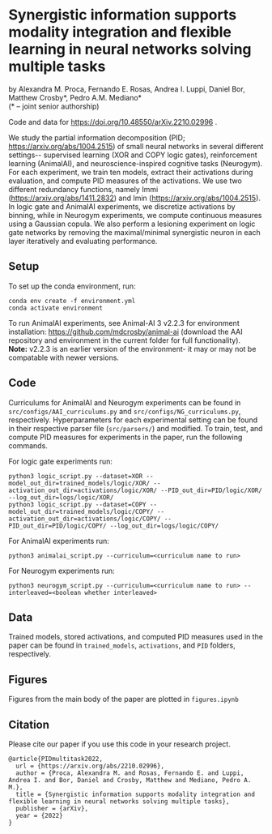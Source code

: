 # Synergistic information supports modality integration and flexible learning in neural networks solving multiple tasks 

by Alexandra M. Proca, Fernando E. Rosas, Andrea I. Luppi, Daniel Bor, Matthew Crosby*, Pedro A.M. Mediano*<br/>
(* – joint senior authorship)

Code and data for https://doi.org/10.48550/arXiv.2210.02996 .

We study the partial information decomposition (PID; https://arxiv.org/abs/1004.2515) of small neural networks in several different settings-- supervised learning (XOR and COPY logic gates), reinforcement learning (AnimalAI), and neuroscience-inspired cognitive tasks (Neurogym). For each experiment, we train ten models, extract their activations during evaluation, and compute PID measures of the activations. We use two different redundancy functions, namely Immi (https://arxiv.org/abs/1411.2832) and Imin (https://arxiv.org/abs/1004.2515). In logic gate and AnimalAI experiments, we discretize activations by binning, while in Neurogym experiments, we compute continuous measures using a Gaussian copula. We also perform a lesioning experiment on logic gate networks by removing the maximal/minimal synergistic neuron in each layer iteratively and evaluating performance.


## Setup
To set up the conda environment, run:
```
conda env create -f environment.yml
conda activate environment
```
To run AnimalAI experiments, see Animal-AI 3 v2.2.3 for environment installation: https://github.com/mdcrosby/animal-ai (download the AAI repository and environment in the current folder for full functionality).<br/>
<b>Note:</b> v2.2.3 is an earlier version of the environment- it may or may not be compatable with newer versions.


## Code

Curriculums for AnimalAI and Neurogym experiments can be found in ```src/configs/AAI_curriculums.py``` and ```src/configs/NG_curriculums.py```, respectively. Hyperparameters for each experimental setting can be found in their respective parser file (```src/parsers/```) and modified. To train, test, and compute PID measures for experiments in the paper, run the following commands. <br/>

For logic gate experiments run:
```train
python3 logic_script.py --dataset=XOR --model_out_dir=trained_models/logic/XOR/ --activation_out_dir=activations/logic/XOR/ --PID_out_dir=PID/logic/XOR/ --log_out_dir=logs/logic/XOR/
python3 logic_script.py --dataset=COPY --model_out_dir=trained_models/logic/COPY/ --activation_out_dir=activations/logic/COPY/ --PID_out_dir=PID/logic/COPY/ --log_out_dir=logs/logic/COPY/
```

For AnimalAI experiments run:
```train
python3 animalai_script.py --curriculum=<curriculum name to run>
```

For Neurogym experiments run:
```train
python3 neurogym_script.py --curriculum=<curriculum name to run> --interleaved=<boolean whether interleaved>
```

## Data
Trained models, stored activations, and computed PID measures used in the paper can be found in ```trained_models```, ```activations```, and ```PID``` folders, respectively.

## Figures
Figures from the main body of the paper are plotted in ```figures.ipynb```


## Citation
Please cite our paper if you use this code in your research project.

```
@article{PIDmultitask2022,
  url = {https://arxiv.org/abs/2210.02996},
  author = {Proca, Alexandra M. and Rosas, Fernando E. and Luppi, Andrea I. and Bor, Daniel and Crosby, Matthew and Mediano, Pedro A. M.},
  title = {Synergistic information supports modality integration and flexible learning in neural networks solving multiple tasks},
  publisher = {arXiv},
  year = {2022}
}
```
